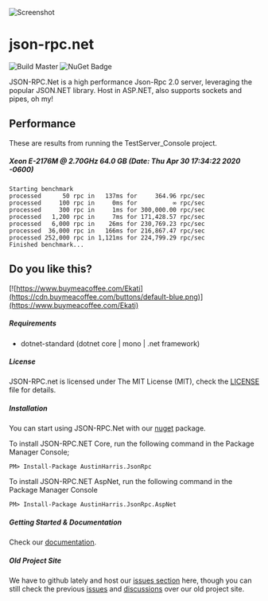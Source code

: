 
![Screenshot](http://i.imgur.com/rxHaXLb.png)

json-rpc.net
============
![Build Master](https://github.com/Astn/JSON-RPC.NET/workflows/Build%20Master/badge.svg) ![NuGet Badge](https://buildstats.info/nuget/AustinHarris.JsonRpc)

JSON-RPC.Net is a high performance Json-Rpc 2.0 server, leveraging the popular JSON.NET library. Host in ASP.NET, also supports sockets and pipes, oh my!

## Performance

These are results from running the TestServer_Console project.

##### Xeon E-2176M @ 2.70GHz 64.0 GB (Date: Thu Apr 30 17:34:22 2020 -0600)

```
Starting benchmark
processed      50 rpc in   137ms for     364.96 rpc/sec
processed     100 rpc in     0ms for          ∞ rpc/sec
processed     300 rpc in     1ms for 300,000.00 rpc/sec
processed   1,200 rpc in     7ms for 171,428.57 rpc/sec
processed   6,000 rpc in    26ms for 230,769.23 rpc/sec
processed  36,000 rpc in   166ms for 216,867.47 rpc/sec
processed 252,000 rpc in 1,121ms for 224,799.29 rpc/sec
Finished benchmark...
```

## Do you like this?

[![https://www.buymeacoffee.com/Ekati](https://cdn.buymeacoffee.com/buttons/default-blue.png)](https://www.buymeacoffee.com/Ekati)


##### Requirements
* dotnet-standard (dotnet core | mono | .net framework)

##### License
JSON-RPC.net is licensed under The MIT License (MIT), check the [LICENSE](https://github.com/CoiniumServ/JSON-RPC.NET/blob/master/LICENSE) file for details.

##### Installation

You can start using JSON-RPC.Net with our [nuget](https://www.nuget.org/packages/AustinHarris.JsonRpc/) package.

To install JSON-RPC.NET Core, run the following command in the Package Manager Console;

```
PM> Install-Package AustinHarris.JsonRpc
```

To install JSON-RPC.NET AspNet, run the following command in the Package Manager Console

```
PM> Install-Package AustinHarris.JsonRpc.AspNet
```






##### Getting Started & Documentation

Check our [documentation](https://github.com/Astn/JSON-RPC.NET/wiki).

##### Old Project Site

We have to github lately and host our [issues section](https://github.com/Astn/JSON-RPC.NET/issues) here, though you can still check the previous [issues](https://jsonrpc2.codeplex.com/workitem/list/basic) and [discussions](https://jsonrpc2.codeplex.com/discussions) over our old project site.
